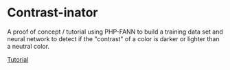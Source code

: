 # Contrast-inator
A proof of concept / tutorial using PHP-FANN to build a training data set and neural network to detect if the "contrast" of a color is darker or lighter than a neutral color.

[Tutorial](https://geekgirljoy.wordpress.com/2020/05/21/the-contrast-inator/)
